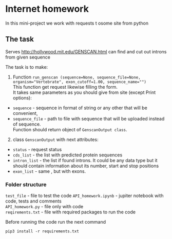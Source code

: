 # Internet homework

In this mini-project we work with requests t osome site from python  

## The task
 Serves http://hollywood.mit.edu/GENSCAN.html can find and cut out introns from given sequence

The task is to make:
1) Function `run_genscan (sequence=None, sequence_file=None, organism="Vertebrate", exon_cutoff=1.00, sequence_name="")`  
 This function get request likewise filling the form.  
It takes same parameters as you should give from site (except Print options):  
- `sequence` - sequence in format of string or any other that will be convenient,
- `sequence_file` - path to file with sequence that will be uploaded instead of sequence.  
Function should return object of `GenscanOutput class`.
2) class `GenscanOutput` with next attributes:
- `status` - request status
- `cds_list` - the list with predicted protein sequences
- `intron_list` - the list if found introns. It could be any data type but it should contain information about its number, start and stop positions
- `exon_list` - same , but with exons.

### Folder structure

`test_file` - file to test the code
`API_homework.ipynb` - jupiter notebook with code, tests and comments  
`API_homework.py` - file only with code  
`reqirements.txt` - file with required packages to run the code  

  
Before running the code run the next command
```
pip3 install -r requirements.txt
```